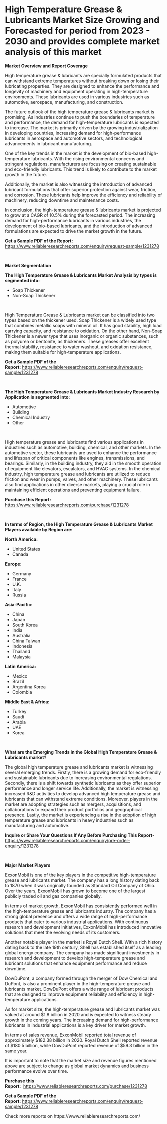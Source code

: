 <p><h1>High Temperature Grease & Lubricants Market Size Growing and Forecasted for period from 2023 - 2030 and provides complete market analysis of this market</h1></p><p><strong>Market Overview and Report Coverage</strong></p>
<p><p>High temperature grease & lubricants are specially formulated products that can withstand extreme temperatures without breaking down or losing their lubricating properties. They are designed to enhance the performance and longevity of machinery and equipment operating in high-temperature environments. These lubricants are used in various industries such as automotive, aerospace, manufacturing, and construction.</p><p>The future outlook of the high temperature grease & lubricants market is promising. As industries continue to push the boundaries of temperature and performance, the demand for high-temperature lubricants is expected to increase. The market is primarily driven by the growing industrialization in developing countries, increasing demand for high-performance lubricants in aerospace and automotive sectors, and technological advancements in lubricant manufacturing.</p><p>One of the key trends in the market is the development of bio-based high-temperature lubricants. With the rising environmental concerns and stringent regulations, manufacturers are focusing on creating sustainable and eco-friendly lubricants. This trend is likely to contribute to the market growth in the future.</p><p>Additionally, the market is also witnessing the introduction of advanced lubricant formulations that offer superior protection against wear, friction, and corrosion. These lubricants help improve the efficiency and reliability of machinery, reducing downtime and maintenance costs.</p><p>In conclusion, the high-temperature grease & lubricants market is projected to grow at a CAGR of 10.5% during the forecasted period. The increasing demand for high-performance lubricants in various industries, the development of bio-based lubricants, and the introduction of advanced formulations are expected to drive the market growth in the future.</p></p>
<p><strong>Get a Sample PDF of the Report:</strong> <a href="https://www.reliableresearchreports.com/enquiry/request-sample/1231278">https://www.reliableresearchreports.com/enquiry/request-sample/1231278</a></p>
<p>&nbsp;</p>
<p><strong>Market Segmentation</strong></p>
<p><strong>The High Temperature Grease & Lubricants Market Analysis by types is segmented into:</strong></p>
<p><ul><li>Soap Thickener</li><li>Non-Soap Thickener</li></ul></p>
<p>&nbsp;</p>
<p><p>High Temperature Grease & Lubricants market can be classified into two types based on the thickener used. Soap Thickener is a widely used type that combines metallic soaps with mineral oil. It has good stability, high load carrying capacity, and resistance to oxidation. On the other hand, Non-Soap Thickener is a newer type that uses inorganic or organic substances, such as polyurea or bentonite, as thickeners. These greases offer excellent thermal stability, resistance to water washout, and oxidation resistance, making them suitable for high-temperature applications.</p></p>
<p><strong>Get a Sample PDF of the Report:</strong>&nbsp;<a href="https://www.reliableresearchreports.com/enquiry/request-sample/1231278">https://www.reliableresearchreports.com/enquiry/request-sample/1231278</a></p>
<p>&nbsp;</p>
<p><strong>The High Temperature Grease & Lubricants Market Industry Research by Application is segmented into:</strong></p>
<p><ul><li>Automotive</li><li>Building</li><li>Chemical Industry</li><li>Other</li></ul></p>
<p>&nbsp;</p>
<p><p>High temperature grease and lubricants find various applications in industries such as automotive, building, chemical, and other markets. In the automotive sector, these lubricants are used to enhance the performance and lifespan of critical components like engines, transmissions, and bearings. Similarly, in the building industry, they aid in the smooth operation of equipment like elevators, escalators, and HVAC systems. In the chemical industry, high temperature grease and lubricants are utilized to reduce friction and wear in pumps, valves, and other machinery. These lubricants also find applications in other diverse markets, playing a crucial role in maintaining efficient operations and preventing equipment failure.</p></p>
<p><strong>Purchase this Report:</strong>&nbsp; <a href="https://www.reliableresearchreports.com/purchase/1231278">https://www.reliableresearchreports.com/purchase/1231278</a></p>
<p>&nbsp;</p>
<p><strong>In terms of Region, the High Temperature Grease & Lubricants Market Players available by Region are:</strong></p>
<p>
    <p> <strong> North America: </strong>
        <ul>
            <li>United States</li>
            <li>Canada</li>
        </ul>
        </p> 
    <p> <strong> Europe: </strong>
        <ul>
            <li>Germany</li>
            <li>France</li>
            <li>U.K.</li>
            <li>Italy</li>
            <li>Russia</li>
        </ul>
        </p> 
    <p> <strong> Asia-Pacific: </strong>
        <ul>
            <li>China</li>
            <li>Japan</li>
            <li>South Korea</li>
            <li>India</li>
            <li>Australia</li>
            <li>China Taiwan</li>
            <li>Indonesia</li>
            <li>Thailand</li>
            <li>Malaysia</li>
        </ul>
        </p> 
    <p> <strong> Latin America: </strong>
        <ul>
            <li>Mexico</li>
            <li>Brazil</li>
            <li>Argentina Korea</li>
            <li>Colombia</li>
        </ul>
        </p> 
    <p> <strong> Middle East & Africa: </strong>
        <ul>
            <li>Turkey</li>
            <li>Saudi</li>
            <li>Arabia</li>
            <li>UAE</li>
            <li>Korea</li>
        </ul>
    </p>
    </p>
<p>&nbsp;</p>
<p><strong>What are the Emerging Trends in the Global High Temperature Grease & Lubricants market?</strong></p>
<p><p>The global high temperature grease and lubricants market is witnessing several emerging trends. Firstly, there is a growing demand for eco-friendly and sustainable lubricants due to increasing environmental regulations. Secondly, there is a shift towards synthetic lubricants as they offer superior performance and longer service life. Additionally, the market is witnessing increased R&D activities to develop advanced high temperature grease and lubricants that can withstand extreme conditions. Moreover, players in the market are adopting strategies such as mergers, acquisitions, and collaborations to expand their product portfolios and geographical presence. Lastly, the market is experiencing a rise in the adoption of high temperature grease and lubricants in heavy industries such as manufacturing and automotive.</p></p>
<p><strong>Inquire or Share Your Questions If Any Before Purchasing This Report</strong>- <a href="https://www.reliableresearchreports.com/enquiry/pre-order-enquiry/1231278">https://www.reliableresearchreports.com/enquiry/pre-order-enquiry/1231278</a></p>
<p>&nbsp;</p>
<p><strong>Major Market Players</strong></p>
<p><p>ExxonMobil is one of the key players in the competitive high-temperature grease and lubricants market. The company has a long history dating back to 1870 when it was originally founded as Standard Oil Company of Ohio. Over the years, ExxonMobil has grown to become one of the largest publicly traded oil and gas companies globally.</p><p>In terms of market growth, ExxonMobil has consistently performed well in the high-temperature grease and lubricants industry. The company has a strong global presence and offers a wide range of high-performance products that cater to various industrial applications. With continuous research and development initiatives, ExxonMobil has introduced innovative solutions that meet the evolving needs of its customers.</p><p>Another notable player in the market is Royal Dutch Shell. With a rich history dating back to the late 19th century, Shell has established itself as a leading global energy company. The company has made significant investments in research and development to develop high-temperature grease and lubricant solutions that enhance equipment performance and reduce downtime.</p><p>DowDuPont, a company formed through the merger of Dow Chemical and DuPont, is also a prominent player in the high-temperature grease and lubricants market. DowDuPont offers a wide range of lubricant products that are designed to improve equipment reliability and efficiency in high-temperature applications.</p><p>As for market size, the high-temperature grease and lubricants market was valued at around $1.8 billion in 2020 and is expected to witness steady growth in the coming years. The increasing demand for high-performance lubricants in industrial applications is a key driver for market growth.</p><p>In terms of sales revenue, ExxonMobil reported total revenue of approximately $182.38 billion in 2020. Royal Dutch Shell reported revenue of $180.5 billion, while DowDuPont reported revenue of $59.3 billion in the same year.</p><p>It is important to note that the market size and revenue figures mentioned above are subject to change as global market dynamics and business performance evolve over time.</p></p>
<p><strong>Purchase this Report:</strong>&nbsp;&nbsp;<a href="https://www.reliableresearchreports.com/purchase/1231278">https://www.reliableresearchreports.com/purchase/1231278</a></p>
<p></p>
<p><strong>Get a Sample PDF of the Report:</strong>&nbsp;<a href="https://www.reliableresearchreports.com/enquiry/request-sample/1231278">https://www.reliableresearchreports.com/enquiry/request-sample/1231278</a></p>
<p>Check more reports on https://www.reliableresearchreports.com/</p>